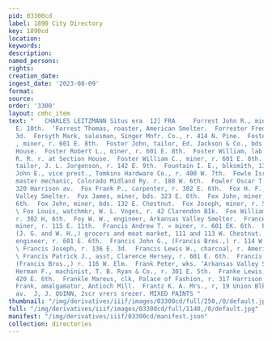 ```yaml
---
pid: 03300cd
label: 1890 City Directory
key: 1890cd
location: 
keywords: 
description: 
named_persons: 
rights: 
creation_date: 
ingest_date: '2023-08-09'
format: 
source: 
order: '3300'
layout: cmhc_item
text: "   CHARLES LEITZMANN Situs era  12] FRA     Forrest John R., miner, r. 119
  E. 10th.  ‘Forrest Thomas, roaster, American Smelter.  Forrester Fred, r. 125 W.
  3d.  Forsyth Mark, salesman, Singer Mnfr. Co., r. 414 N. Pine.  Foster Edwin G.
  , miner, r. 601 E. 8th.  Foster John, tailor, Ed. Jackson & Co., bds. Milwaukee
  House.  Foster Robert L., miner, r. 601 E. 8th.  Foster William, lab. D. & R. G.
  R. R. r. at Section House.  Foster William C., miner, r. 601 E. 8th.  Foth Henry,
  tailor, J. L. Jorgenson, r. 142 E. 9th.  Fountain I. E., blksmith, 137 E. 6th.  Foutz
  John E., vice prest., Tomkins Hardware Co., r. 400 W. 7th.  Fowle Israel W., div.
  master mechanic, Colorado Midland Ry. r. 188 W. 6th.  Fowler Oscar T., miner, r.
  320 Harrison av.  Fox Frank P., carpenter, r. 302 E. 6th.  Fox H. F., wks. Arkansas
  Valley Smelter.  Fox James, miner, bds. 323 E. 6th.  Fox John, miner, bds. 606 E.
  6th.  Fox John, miner, bds. 132 E. Chestnut.  Fox Joseph, miner, r. 510 N. Hemlock.
  \ Fox Louis, watchmkr, W. L. Voges, r. 42 Clarendon BIk.  Fox William M., carpenter,
  r. 302 H, 6th.  Foy W. W., engineer, Arkansas Valley Smelter.  France Harry H.,
  miner, r. 115 E. 11th.  Francis Andrew T. » miner, r. 601 EK. 6th.  FRANCIS BROS.,
  (J. G. and W. H.,) grocers and meat market, 111 and 113 W. Chestnut.  Francis John,
  engineer, r. 601 E. 6th.  Francis John G., (Francis Bros.,) r. 114 W. Chestnut.
  \ Francis Joseph, r. 136 E. 3d.  Francis Lewis W., charcoal, r. American Flouse.
  \ Francis Patrick J., asst, Clarence Hersey, r. 601 E. 6th.  Francis William H.,
  (Francis Bros.,) r. 116 W. Elm.  Frank Peter, wks. ‘Arkansas Valley Smelter.  Franke
  Herman F., machinist, T. B. Ryan & Co., r. 301 E. 5th.  Franke Lewis, miner, r.
  420 E. 6th.  Frankle Mareus, clk, Palace of Fashion, r. 317 Harrison av.  Fraser
  Frank, amalgamator, Antioch Mill.  Frantz K. A. Mrs., r, 19 Union Blk, 425 Harrison
  av.  J, J. QUINN, 2scr vrers srezer. MIXED PAINTS "
thumbnail: "/img/derivatives/iiif/images/03300cd/full/250,/0/default.jpg"
full: "/img/derivatives/iiif/images/03300cd/full/1140,/0/default.jpg"
manifest: "/img/derivatives/iiif/03300cd/manifest.json"
collection: directories
---
```


